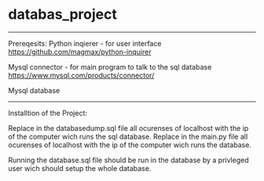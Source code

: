 # databas_project


--------------------------------------------------------------------
Prereqesits:
Python inqierer - for user interface
https://github.com/magmax/python-inquirer

Mysql connector - for main program to talk to the sql database
https://www.mysql.com/products/connector/

Mysql database

--------------------------------------------------------------------
Installtion of the Project:

Replace in the databasedump.sql file all ocurenses of localhost with the ip of the computer wich runs the sql database.
Replace in the main.py file all ocurenses of localhost with the ip of the computer wich runs the database.

Running the database.sql file should be run in the database by a privleged user wich should setup the whole database.

